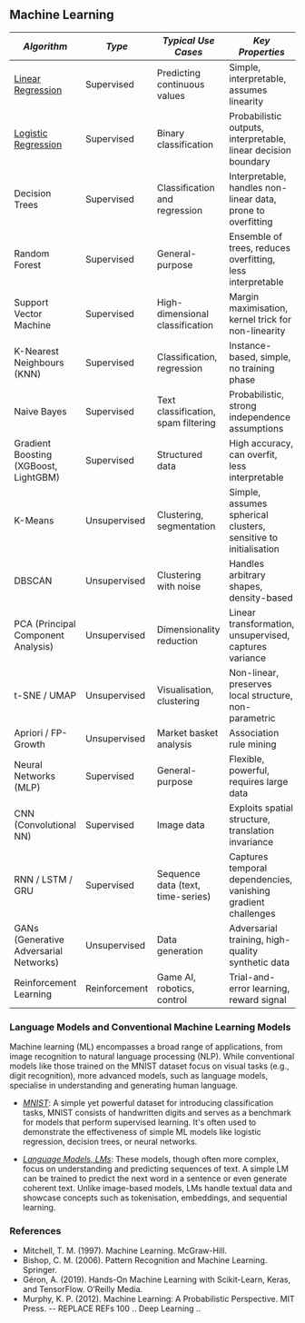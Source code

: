 
## Machine Learning

| *Algorithm*                | *Type*             | *Typical Use Cases*              | *Key Properties*                                                |
|----------------------------|--------------------|----------------------------------|-----------------------------------------------------------------|
| [Linear Regression](./linear/)     | Supervised | Predicting continuous values     | Simple, interpretable, assumes linearity                        |
| [Logistic Regression](./logistic/) | Supervised | Binary classification            | Probabilistic outputs, interpretable, linear decision boundary  |
| Decision Trees             | Supervised         | Classification and regression    | Interpretable, handles non-linear data, prone to overfitting    |
| Random Forest              | Supervised         | General-purpose                  | Ensemble of trees, reduces overfitting, less interpretable      |
| Support Vector Machine     | Supervised         | High-dimensional classification  | Margin maximisation, kernel trick for non-linearity             |
| K-Nearest Neighbours (KNN) | Supervised         | Classification, regression       | Instance-based, simple, no training phase                       |
| Naive Bayes                | Supervised         | Text classification, spam filtering | Probabilistic, strong independence assumptions               |
| Gradient Boosting (XGBoost, LightGBM) | Supervised | Structured data             | High accuracy, can overfit, less interpretable                    |
| K-Means                    | Unsupervised       | Clustering, segmentation         | Simple, assumes spherical clusters, sensitive to initialisation |
| DBSCAN                     | Unsupervised       | Clustering with noise            | Handles arbitrary shapes, density-based                         |
| PCA (Principal Component Analysis) | Unsupervised | Dimensionality reduction     | Linear transformation, unsupervised, captures variance            |
| t-SNE / UMAP               | Unsupervised       | Visualisation, clustering        | Non-linear, preserves local structure, non-parametric           |
| Apriori / FP-Growth        | Unsupervised       | Market basket analysis           | Association rule mining                                         |
| Neural Networks (MLP)      | Supervised         | General-purpose                  | Flexible, powerful, requires large data                         |
| CNN (Convolutional NN)     | Supervised         | Image data                       | Exploits spatial structure, translation invariance              |
| RNN / LSTM / GRU           | Supervised         | Sequence data (text, time-series)| Captures temporal dependencies, vanishing gradient challenges   |
| GANs (Generative Adversarial Networks) | Unsupervised | Data generation          | Adversarial training, high-quality synthetic data                 |
| Reinforcement Learning     | Reinforcement      | Game AI, robotics, control       | Trial-and-error learning, reward signal                         |



### Language Models and Conventional Machine Learning Models

Machine learning (ML) encompasses a broad range of applications, from image recognition to natural
language processing (NLP). While conventional models like those trained on the MNIST dataset focus
on visual tasks (e.g., digit recognition), more advanced models, such as language models, specialise
in understanding and generating human language.

- *[MNIST](./mnist/)*: A simple yet powerful dataset for introducing classification tasks, MNIST consists
of handwritten digits and serves as a benchmark for models that perform supervised learning. It's often
used to demonstrate the effectiveness of simple ML models like logistic regression, decision trees,
or neural networks.

- *[Language Models, LMs](./lm/)*: These models, though often more complex, focus on understanding and
predicting sequences of text. A simple LM can be trained to predict the next word in a sentence or even
generate coherent text. Unlike image-based models, LMs handle textual data and showcase concepts
such as tokenisation, embeddings, and sequential learning.


### References

- Mitchell, T. M. (1997). Machine Learning. McGraw-Hill.
- Bishop, C. M. (2006). Pattern Recognition and Machine Learning. Springer.
- Géron, A. (2019). Hands-On Machine Learning with Scikit-Learn, Keras, and TensorFlow. O’Reilly Media.
- Murphy, K. P. (2012). Machine Learning: A Probabilistic Perspective. MIT Press.
-- REPLACE REFs
100 ..
Deep Learning ..

